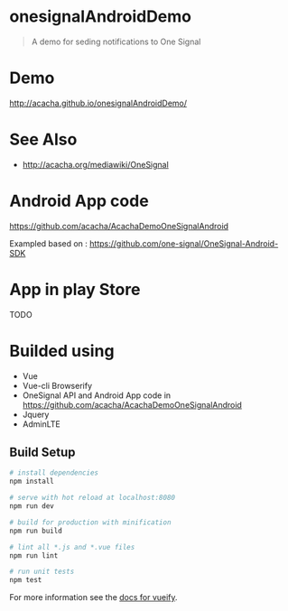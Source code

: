 # onesignalAndroidDemo

> A demo for seding notifications to One Signal

# Demo

http://acacha.github.io/onesignalAndroidDemo/

# See Also

- http://acacha.org/mediawiki/OneSignal

# Android App code

https://github.com/acacha/AcachaDemoOneSignalAndroid

Exampled based on : https://github.com/one-signal/OneSignal-Android-SDK

# App in play Store

TODO

# Builded using

- Vue
- Vue-cli Browserify
- OneSignal API and Android App code in https://github.com/acacha/AcachaDemoOneSignalAndroid
- Jquery
- AdminLTE

## Build Setup

``` bash
# install dependencies
npm install

# serve with hot reload at localhost:8080
npm run dev

# build for production with minification
npm run build

# lint all *.js and *.vue files
npm run lint

# run unit tests
npm test
```

For more information see the [docs for vueify](https://github.com/vuejs/vueify).
